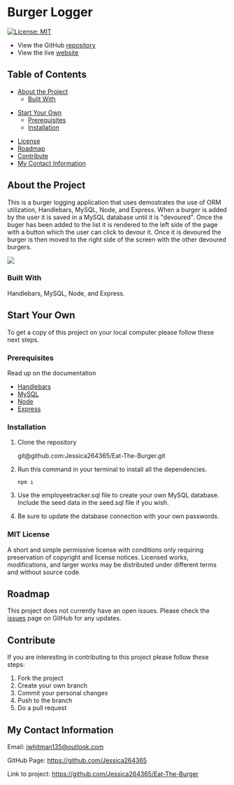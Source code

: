 # Burger Logger

[![License: MIT](https://img.shields.io/badge/License-MIT-yellow.svg)](https://opensource.org/licenses/MIT)

- View the GitHub [repository](https://github.com/Jessica264365/Eat-The-Burger)
- View the live [website](https://jessica264365.github.io/Eat-The-Burger/)

## Table of Contents

- [About the Project](https://github.com/Jessica264365/Eat-The-Burger#about-the-project)
  - [Built With](https://github.com/Jessica264365/Eat-The-Burger#built-with)

* [Start Your Own](https://github.com/Jessica264365/Eat-The-Burger#start-your-own)
  - [Prerequisites](https://github.com/Jessica264365/Eat-The-Burger#prerequisites)
  - [Installation](https://github.com/Jessica264365/Eat-The-Burger#installation)

- [License](https://github.com/Jessica264365/Eat-The-Burger#license)
- [Roadmap](https://github.com/Jessica264365/Eat-The-Burger#roadmap)
- [Contribute](https://github.com/Jessica264365/Eat-The-Burger#contribute)
- [My Contact Information](https://github.com/Jessica264365/Eat-The-Burger#my-contact-information)

## About the Project

This is a burger logging application that uses demostrates the use of ORM utilization, Handlebars, MySQL, Node, and Express. When a burger is added by the user it is saved in a MySQL database until it is "devoured". Once the buger has been added to the list it is rendered to the left side of the page with a button which the user can click to devour it. Once it is devoured the burger is then moved to the right side of the screen with the other devoured burgers.

![](./public/assets/images/burger.gif)

### Built With

Handlebars, MySQL, Node, and Express.

## Start Your Own

To get a copy of this project on your local computer please follow these next steps.

### Prerequisites

Read up on the documentation

- [Handlebars](https://handlebarsjs.com/guide/)
- [MySQL](https://dev.mysql.com/doc/)
- [Node](https://nodejs.org/en/docs/)
- [Express](https://expressjs.com/en/guide/routing.html)

### Installation

1. Clone the repository

   git@github.<span></span>com:Jessica264365/Eat-The-Burger.git

2. Run this command in your terminal to install all the dependencies.

   `npm i`

3. Use the employeetracker.sql file to create your own MySQL database. Include the seed data in the seed.sql file if you wish.

4. Be sure to update the database connection with your own passwords.

### MIT License

A short and simple permissive license with conditions only requiring preservation of copyright and license notices. Licensed works, modifications, and larger works may be distributed under different terms and without source code.

## Roadmap

This project does not currently have an open issues. Please check the [issues](https://github.com/Jessica264365/Eat-The-Burger/issues) page on GitHub for any updates.

## Contribute

If you are interesting in contributing to this project please follow these steps:

1. Fork the project
2. Create your own branch
3. Commit your personal changes
4. Push to the branch
5. Do a pull request

## My Contact Information

Email: jwhitman135@outlook.com

GitHub Page: https://github.com/Jessica264365

Link to project: https://github.com/Jessica264365/Eat-The-Burger
